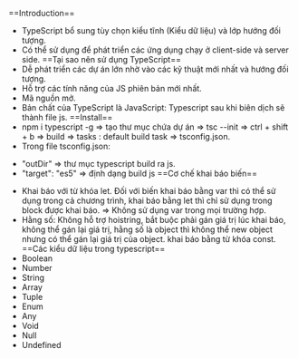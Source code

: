==Introduction==
- TypeScript bổ sung tùy chọn kiểu tĩnh (Kiểu dữ liệu) và lớp hướng đối tượng.
- Có thể sử dụng để phát triển các ứng dụng chạy ở client-side và server side.
==Tại sao nên sử dụng TypeScript==
- Dễ phát triển các dự án lớn nhờ vào các kỹ thuật mới nhất và hướng đối tượng.
- Hỗ trợ các tính năng của JS phiên bản mới nhất.
- Mã nguồn mở.
- Bản chất của TypeScript là JavaScript: Typescript sau khi biên dịch sẽ thành file js.
==Install==
- npm i typescript -g => tạo thư mục chứa dự án => tsc --init => ctrl + shift + b => build => tasks : default build task => tsconfig.json.
- Trong file tsconfig.json: 
 + "outDir" => thư mục typescript build ra js. 
 + "target": "es5" => định dạng build js
==Cơ chế khai báo biến==
- Khai báo với từ khóa let. Đối với biến khai báo bằng var thì có thể sử dụng trong cả chương trình, khai báo bằng let thì chỉ sử dụng trong block được khai báo.
 => Không sử dụng var trong mọi trường hợp.
 - Hằng số: Không hỗ trợ hoistring,  bắt buộc phải gán giá trị lúc khai báo, không thể gán lại giá trị, hằng số là object thì không thể new object nhưng có thể gán lại giá trị của object. khai báo bằng từ khóa const.
 ==Các kiểu dữ liệu trong typescript==
 - Boolean
 - Number
 - String
 - Array
 - Tuple
 - Enum
 - Any
 - Void
 - Null
 - Undefined